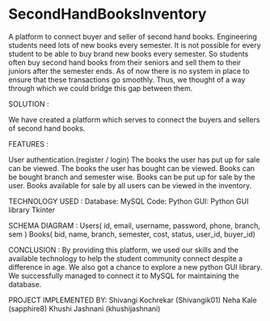 # SecondHandBooksInventory
A platform to connect buyer and seller of second hand books.
Engineering students need lots of new books every semester. It is not possible for every student to be able to buy brand new books every semester. 
So students often buy second hand books from their seniors and sell them to their juniors after the semester ends. As of now there is no system in place to ensure that these transactions go smoothly. 
Thus, we thought of a way through which we could bridge this gap between them.

SOLUTION :

We have created a platform which serves to connect the buyers and sellers of second hand books.

FEATURES :

User authentication.(register / login)
The books the user has put up for sale can be viewed.
The books the user has bought can be viewed.
Books can be bought branch and semester wise.
Books can be put up for sale by the user.
Books available for sale by all users can be viewed in the inventory.

TECHNOLOGY USED :
Database: MySQL
Code: Python
GUI: Python GUI library Tkinter

SCHEMA DIAGRAM :
Users( id, email, username, password, phone, branch, sem )
Books( bid, name, branch, semester, cost, status, user_id, buyer_id)

CONCLUSION :
By providing this platform, we used our skills and the available technology to help the student community connect despite a difference in age. 
We also got a chance to explore a new python GUI library.
We successfully managed to connect it to MySQL for maintaining the database. 

PROJECT IMPLEMENTED BY:
Shivangi Kochrekar (Shivangik01)
Neha Kale (sapphire8)
Khushi Jashnani (khushijashnani)

